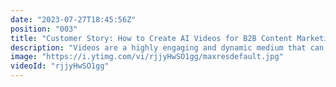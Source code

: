 ```yaml
---
date: "2023-07-27T18:45:56Z"
position: "003"
title: "Customer Story: How to Create AI Videos for B2B Content Marketing"
description: "Videos are a highly engaging and dynamic medium that can effectively capture and retain the attention of B2B audiences—allowing businesses to convey complex information visually appealing and concisely, making it easier for customers to understand their products or services. They also help build trust, as B2B purchases often involve significant investments and long-term commitments. Video marketing enables companies to showcase their expertise, demonstrate their products in action, and provide customer testimonials, which help build trust and credibility with potential buyers.\nHeyGen is a b2b solution that allows customers to create AI videos at scale. Fast and affordable, saving your team time and money. No camera, no crew, no problem.\n\nThe webinar will be a live interview where our CEO and Co-Founder, Josh Xu, will discuss a customer success story with Tim Benniks, who created an Avatar Lite using HeyGen AI technology, became a brand ambassador, and developed a b2b marketing strategy for his company.     \n\nTake advantage of this exciting and informative live and interactive webinar. We will also be giving a five-minute credit to attendees to start creating AI videos at scale. Join us and discover the power of HeyGen AI.\n\nWhen: Thursday, July 27, 11:00 am PST/ 2:00 pm EST"
image: "https://i.ytimg.com/vi/rjjyHwSO1gg/maxresdefault.jpg"
videoId: "rjjyHwSO1gg"
---
```


